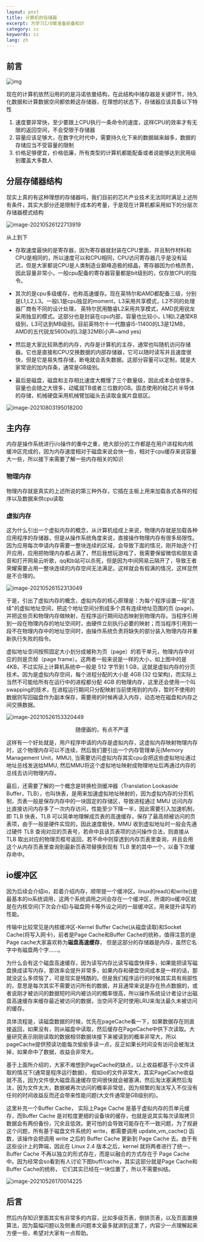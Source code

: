 ```yaml
---
layout: post
title: 计算机的存储器
excerpt: 为学习I/O做准备前备知识
category: cc
keywords: cc
lang: zh
---
```


## 前言

![img](https://img-blog.csdnimg.cn/20190506000228903.png?x-oss-process=image/watermark,type_ZmFuZ3poZW5naGVpdGk,shadow_10,text_aHR0cHM6Ly9ibG9nLmNzZG4ubmV0L3dlaXhpbl8zOTI4OTg3Ng==,size_16,color_FFFFFF,t_70)

现在的计算机依然沿用的的是冯诺依曼结构，在此结构中储存器是关键环节，持久化数据和计算数据空间都依赖这存储器，在理想的状态下，存储器应该具备以下特性

1. 速度要非常快，至少要跟上CPU执行一条命令的速度，这样CPU的效率才有无限的返回空间，不会受限于存储器
2. 容量应该足够大，在数字化时代中，需要持久化下来的数据越来越多，数据的存储应当不受容量的限制
3. 价格足够便宜，价格低廉，所有类型的计算机都能配备或者说能够达到民用级别覆盖大多数人

## 分层存储器结构

现实上真的有这种理想的存储器吗，我们目前的芯片产业技术无法同时满足上述所有条件，其实大部分还是限制于成本的考量，于是现在计算机都采用如下的分层次存储器模式结构

![image-20210526122713919](https://mypicgogo.oss-cn-hangzhou.aliyuncs.com/tuchuang20210526122713.png)

从上到下

- 存取速度最快的是寄存器，因为寄存器就封装在CPU里面，并且制作材料和CPU是相同的，所以速度可以和CPU相同，CPU访问寄存器几乎是没有延迟，但是大家都说CPU是人类制造业巅峰造极的结晶，寄存器因为价格昂贵，因此容量非常小，一般cpu配备的寄存器容量都是bit级别的，仅存放CPU的指令。

- 其次的是cpu多级缓存，也称高速缓存。现在英特尔和AMD都配备三级，分别是L1,L2,L3。一般L1是cpu独显的moment，L3采用共享模式，L2不同的处理器厂商有不同的设计处理， 英特尔民用酷睿L2采用共享模式，AMD民用锐龙采用独显的模式。这部分也是封装在cpu内部，容量也比较小，L1和L2通常KB级别，L3可达到MB级别。目前英特尔十一代酷睿i5-11400的L3是12MB， AMD的五代锐龙5600x的L3是32MB(小声~amd yes)
- 然后是大家比较熟悉的内存，内存是计算机的主存，通常也叫随机访问存储器。它也是直接和CPU交换数据的内部存储器，它可以随时读写并且速度很快，但是它是易失性存储，断电就会丢失数据。这部分容量可以定制，就是大家常说的加内存条，通常是GB级别。
- 最后是磁盘，磁盘和主存相比速度大概慢了三个数量级，因此成本会低很多，容量也会随之大很多，动辄就TB或者三位数的GB。固态使用的硅芯片半导体的存储，机械硬盘采用机械臂加磁头去读取金属片盘扇区。

![image-20210803195018200](https://mypicgogo.oss-cn-hangzhou.aliyuncs.com/tuchuang20210803195018.png)

## 主内存

内存是操作系统进行i/o操作的重中之重，绝大部分的工作都是在用户进程和内核缓冲区完成的，因为内存速度相对于磁盘来说会快一些，相对于cpu缓存来说容量大一些，所以接下来需要了解一些内存相关的知识

### 物理内存

物理内存就是真实的上述所说的第三种外存，它插在主板上用来加载各式各样的程序以及数据来供cpu读取

### 虚拟内存

这为什么引出一个虚拟内存的概念，从计算机组成上来说，物理内存就是加载各种应用程序的存储器，但是从操作系统角度来说，直接操作物理内存有很多局限性。因为应用每次申请内存需要一整块连续的区域，会导致下面的情况，刚开始逐个打开应用，应用把物理内存都占满了，然后我想玩游戏了，我需要保留微信和朋友语音和打开网易云听歌，qq和b站可以杀死，但是因为中间网易云隔开了，导致王者荣耀需要占用一整块连续的内存空间无法满足。这样就会有假满的情况，这样显然是不合理的。

![image-20210526152313049](https://mypicgogo.oss-cn-hangzhou.aliyuncs.com/tuchuang20210526152313.png)

于是，引出了虚拟内存的概念，虚拟内存的核心原理是：为每个程序设置一段"连续"的虚拟地址空间，把这个地址空间分割成多个具有连续地址范围的页 (page)，并把这些页和物理内存做映射，在程序运行期间动态映射到物理内存。当程序引用到一段在物理内存的地址空间时，由硬件立刻执行必要的映射；而当程序引用到一段不在物理内存中的地址空间时，由操作系统负责将缺失的部分装入物理内存并重新执行失败的指令。

虚拟地址空间按照固定大小划分成被称为页（page）的若干单元，物理内存中对应的则是页帧（page frame）。这两者一般来说是一样的大小，如上图中的是 4KB，不过实际上计算机系统中一般是 512 字节到 1 GB，这就是虚拟内存的分页技术。因为是虚拟内存空间，每个进程分配的大小是 4GB (32 位架构)，而实际上当然不可能给所有在运行中的进程都分配 4GB 的物理内存，这里还会使用一个叫swapping的技术，在进程运行期间只分配映射当前使用到的内存，暂时不使用的数据则写回磁盘作为副本保存，需要用的时候再读入内存，动态地在磁盘和内存之间交换数据。

![image-20210526153320449](https://mypicgogo.oss-cn-hangzhou.aliyuncs.com/tuchuang20210526153320.png)

<center>随便画的，有点不严谨</center>

这样有一个好处就是，用户程序申请的内存是虚拟内存，这虚拟内存映射物理内存时，这个物理内存可以不连续，然后我们要引出一个内存管理单元(Memory Management Unit，MMU),  当需要访问虚拟内存其实cpu会把这些虚拟地址通过地址总线发送给MMU, 然后MMU将这个虚拟地址映射成物理地址后再通过内存的总线去访问物理内存。

最后，还需要了解的一个概念是转换检测缓冲器（Translation Lookaside Buffer，TLB），也叫快表，是用来加速虚拟地址映射的，因为虚拟内存的分页机制，页表一般是保存内存中的一块固定的存储区，导致进程通过 MMU 访问内存比直接访问内存多了一次内存访问，性能至少下降一半，因此需要引入加速机制，即 TLB 快表，TLB 可以简单地理解成页表的高速缓存，保存了最高频被访问的页表项，由于一般是硬件实现的，因此速度极快，MMU 收到虚拟地址时一般会先通过硬件 TLB 查询对应的页表号，若命中且该页表项的访问操作合法，则直接从 TLB 取出对应的物理页框号返回，若不命中则穿透到内存页表里查询，并且会用这个从内存页表里查询到最新页表项替换到现有 TLB 里的其中一个，以备下次缓存命中。

## io缓冲区

因为后续会介绍io，趁着介绍内存，顺带提一个缓冲区。linux的read()和write()是最基本的io系统调用，这两个系统调用之间会存在一个缓冲区，所谓的io缓冲区就是在内核空间(下次会介绍)与磁盘网卡等外设之间的一层缓冲区，用来提升读写的性能。

传输中比较常见是内核缓冲区-Kernel Buffer Cache(从磁盘读取)和Socket Cache(将写入网卡)，前者是Page Cache和Buffer Cache的统称，值得注意的是Page cache大家喜欢称为**磁盘高速缓存**， 但是这部分的存储器是内存，虽然它名字中有磁盘两个字......。

为什么会有这个磁盘高速缓存，因为读写内存比读写磁盘快得多，如果能把读写磁盘换成读写内存，那效率会提升非常多，如果内存和硬盘空间成本是一样的话，那就没这么多烦恼了，可是现实是残酷的。但是我们程序运行的时候其实具有局部性的，意思是每次其实不需要访问所有的数据，并且通常来说是存在热点数据的，或者说刚才被访问的数据短时间内被访问的概率很高，所以操作系统设计者设计出磁盘高速缓存来缓存最近被访问的数据，当空间不足时使用LRU来淘汰最久未被访问的缓存。

具体流程是，读磁盘数据的时候，优先在pageCache看一下，如果数据存在则直接返回，如果没有，则从磁盘中读取，然后缓存在PageCache中供下次读取。大量研究表示刚刚读取的数据相邻数据块接下来被读到的概率非常大，所以pageCache提供预读功能每次偷偷多读一点，反正如果长时间没有访问会被淘汰掉，如果命中了数据，收益会非常大。

基于上面所介绍的，大家不难想到PageCache的缺点，以上收益都基于小文件读取的情况下(通常是程序运行数据)， 假如io的文件非常大，其实PageCache收益就不高，因为文件很大磁盘高速缓存空间很快就会被塞满，然后淘汰塞满然后淘汰，因为文件太大，数据被再次访问的概率非常低，因为频繁的淘汰写入不仅没有任何的时间收益反而还会带来性能问题(大文件通常是GB级别的)。



这里补充一个Buffer Cache， 实际上Page Cache 是基于虚拟内存的页单元缓存，而Buffer Cache 是对粒度更细的设备块的缓存，也就是说其实每次读取拷贝数据会有两份备份，冗余且低效。更可怕的会导致可能存在不一致问题，为了规避这个问题，所有基于磁盘文件系统的 write，都需要调用 update_vm_cache() 函数，该操作会把调用 write 之后的 Buffer Cache 更新到 Page Cache 去。由于有这些设计上的弊端，因此在 Linux 2.4 版本之后，kernel 就将两者进行了统一，Buffer Cache 不再以独立的形式存在，而是以融合的方式存在于 Page Cache 中。因为经常会so看到有人讨论下图buff/cache，其实这部分就是Page Cache和Buffer Cache的统称， 它们其实已经在一块位置了，所以不需要纠结。

![image-20210526170014225](https://mypicgogo.oss-cn-hangzhou.aliyuncs.com/tuchuang20210526170014.png)



## 后言

然后内存知识里面其实有非常多的内容，比如多级页表，倒排页表，以及页面置换算法，因为篇幅问题以及侧重点问题本文最多就讲到这里了，内容少一点理解起来方便一些，希望对大家有一点帮助。

















